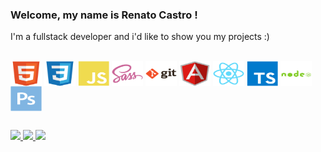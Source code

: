 ### Welcome, my name is Renato Castro !
I'm a fullstack developer and i'd like to show you my projects :) 




<div style="display: inline_block"><br>
  <img align="center" alt="HTML" height="40" width="50" src="https://raw.githubusercontent.com/devicons/devicon/master/icons/html5/html5-original.svg" title="HTML">
  <img align="center" alt="CSS" height="40" width="50" src="https://raw.githubusercontent.com/devicons/devicon/master/icons/css3/css3-original.svg" title="CSS">
  <img align="center" alt="Javascript" height="40" width="50" src="https://raw.githubusercontent.com/devicons/devicon/master/icons/javascript/javascript-plain.svg" title="Javascript">
  <img align="center" alt="SASS" height="40" width="50" src="https://github.com/devicons/devicon/blob/master/icons/sass/sass-original.svg" title="Sass">
  <img align="center" alt="BOOTSTRAP" height="40" width="50" src="https://github.com/devicons/devicon/blob/master/icons/git/git-original-wordmark.svg" title="Bootstrap">
  <img align="center" alt="Angular" height="40" width="50" src="https://github.com/devicons/devicon/blob/master/icons/angularjs/angularjs-original.svg">
  <img align="center" alt="ReactJS" height="40" width="50" src="https://raw.githubusercontent.com/devicons/devicon/master/icons/react/react-original.svg" title="ReacjtJS">
  <img align="center" alt="Typescript" height="40" width="50" src="https://raw.githubusercontent.com/devicons/devicon/master/icons/typescript/typescript-plain.svg" title="Typescript">
  <img align="center" alt="NodeJS" height="40" width="50" src="https://github.com/devicons/devicon/blob/master/icons/nodejs/nodejs-plain-wordmark.svg" title="NodeJS">
  <img align="center" alt="Photoshop" height="40" width="50" src="https://github.com/devicons/devicon/blob/master/icons/photoshop/photoshop-plain.svg" title="Photoshop">
</div>
  
  ##
 
<div> 
  <a href="https://www.instagram.com/renatomccastro/" target="_blank"><img src="https://img.shields.io/badge/-Instagram-%23E4405F?style=for-the-badge&logo=instagram&logoColor=white" target="_blank"/>
  <a href="https://www.linkedin.com/in/renato-castro-b54b82249/" target="_blank"><img src="https://img.shields.io/badge/-LinkedIn-%230077B5?style=for-the-badge&logo=linkedin&logoColor=white" target="_blank"/> 
   <a href="https://portfolio-renatomcc.vercel.app" target="_blank"><img src="https://img.shields.io/badge/website-000000?style=for-the-badge&logo=About.me&logoColor=white" target="_blank"/>
 
</div>
